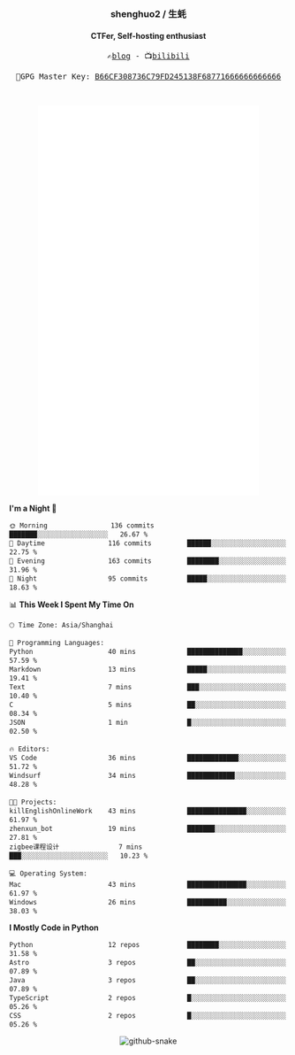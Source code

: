 <h3 align="center"> shenghuo2 / 生蚝 </h3>
<h4 align="center" >CTFer, Self-hosting enthusiast</h3>


<p align="center">
  <samp>
    ✍️<a href="https://blog.shenghuo2.top/">blog</a> -
    📺<a href="https://space.bilibili.com/85894935">bilibili</a>
  </samp>
</p>
<p align="center">
  <samp>
     🔐GPG Master Key: <a align="center" href="https://github.com/shenghuo2.gpg">B66CF308736C79FD245138F68771666666666666</a>
  </samp>
</p>
<br>
<p align="center">
  <a href="https://github.com/shenghuo2">
    <img width="400" align="top" src="https://github.com/shenghuo2/shenghuo2/blob/main/metrics.left.svg" />
  </a>
  <a href="https://github.com/shenghuo2">
    <img width="400" align="top" src="https://github.com/shenghuo2/shenghuo2/blob/main/metrics.right.svg" />
  </a>
</p>


<!--START_SECTION:waka-->
**I'm a Night 🦉** 

```text
🌞 Morning                136 commits         ███████░░░░░░░░░░░░░░░░░░   26.67 % 
🌆 Daytime                116 commits         ██████░░░░░░░░░░░░░░░░░░░   22.75 % 
🌃 Evening                163 commits         ████████░░░░░░░░░░░░░░░░░   31.96 % 
🌙 Night                  95 commits          █████░░░░░░░░░░░░░░░░░░░░   18.63 % 
```


📊 **This Week I Spent My Time On** 

```text
🕑︎ Time Zone: Asia/Shanghai

💬 Programming Languages: 
Python                   40 mins             ██████████████░░░░░░░░░░░   57.59 % 
Markdown                 13 mins             █████░░░░░░░░░░░░░░░░░░░░   19.41 % 
Text                     7 mins              ███░░░░░░░░░░░░░░░░░░░░░░   10.40 % 
C                        5 mins              ██░░░░░░░░░░░░░░░░░░░░░░░   08.34 % 
JSON                     1 min               █░░░░░░░░░░░░░░░░░░░░░░░░   02.50 % 

🔥 Editors: 
VS Code                  36 mins             █████████████░░░░░░░░░░░░   51.72 % 
Windsurf                 34 mins             ████████████░░░░░░░░░░░░░   48.28 % 

🐱‍💻 Projects: 
killEnglishOnlineWork    43 mins             ███████████████░░░░░░░░░░   61.97 % 
zhenxun_bot              19 mins             ███████░░░░░░░░░░░░░░░░░░   27.81 % 
zigbee课程设计               7 mins              ███░░░░░░░░░░░░░░░░░░░░░░   10.23 % 

💻 Operating System: 
Mac                      43 mins             ███████████████░░░░░░░░░░   61.97 % 
Windows                  26 mins             ██████████░░░░░░░░░░░░░░░   38.03 % 
```

**I Mostly Code in Python** 

```text
Python                   12 repos            ████████░░░░░░░░░░░░░░░░░   31.58 % 
Astro                    3 repos             ██░░░░░░░░░░░░░░░░░░░░░░░   07.89 % 
Java                     3 repos             ██░░░░░░░░░░░░░░░░░░░░░░░   07.89 % 
TypeScript               2 repos             █░░░░░░░░░░░░░░░░░░░░░░░░   05.26 % 
CSS                      2 repos             █░░░░░░░░░░░░░░░░░░░░░░░░   05.26 % 
```




<!--END_SECTION:waka-->


<div align="center">
  <picture>
    <source media="(prefers-color-scheme: dark)" srcset="https://gist.githubusercontent.com/shenghuo2/bfce20b14ab0484cef03bae6e60e0b3a/raw/github-snake-dark.svg" />
    <source media="(prefers-color-scheme: light)" srcset="https://gist.githubusercontent.com/shenghuo2/bfce20b14ab0484cef03bae6e60e0b3a/raw/github-snake.svg" />
    <img alt="github-snake" src="https://gist.githubusercontent.com/shenghuo2/bfce20b14ab0484cef03bae6e60e0b3a/raw/github-snake.svg" />
  </picture>
</div>

<!--
**shenghuo2/shenghuo2** is a ✨ _special_ ✨ repository because its `README.md` (this file) appears on your GitHub profile.

Here are some ideas to get you started:

- 🔭 I’m currently working on ...
- 🌱 I’m currently learning ...
- 👯 I’m looking to collaborate on ...
- 🤔 I’m looking for help with ...
- 💬 Ask me about ...
- 📫 How to reach me: ...
- 😄 Pronouns: ...
- ⚡ Fun fact: ...
-->
